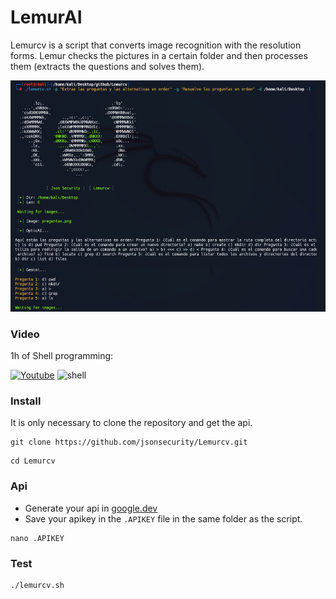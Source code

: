 # LemurAI
Lemurcv is a script that converts image recognition with the resolution forms. Lemur checks the pictures in a certain folder and then processes them (extracts the questions and solves them).

<img src="https://github.com/JsonSecurity/Images/blob/main/scripts/lemur.png" />

### Video

1h of Shell programming:

[![Youtube](https://img.shields.io/badge/▶-Lemurcv-red)](https://youtu.be/jcQ3SISpnVE?si=zpNbMNryTcdibZq8)
![shell](https://img.shields.io/badge/shell-green)

### Install

It is only necessary to clone the repository and get the api.

```
git clone https://github.com/jsonsecurity/Lemurcv.git
```

```
cd Lemurcv
```

### Api

- Generate your api in [google.dev](https://ai.google.dev/)
- Save your apikey in the `.APIKEY` file in the same folder as the script.

```
nano .APIKEY
```

### Test

```
./lemurcv.sh
```
